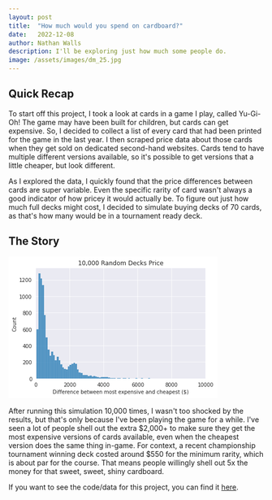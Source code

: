 ```yaml
---
layout: post
title:  "How much would you spend on cardboard?"
date:   2022-12-08
author: Nathan Walls
description: I'll be exploring just how much some people do.
image: /assets/images/dm_25.jpg
---
```


## Quick Recap

To start off this project, I took a look at cards in a game I play, called Yu-Gi-Oh!
The game may have been built for children, but cards can get expensive. So, I decided
to collect a list of every card that had been printed for the game in the last year. I then
scraped price data about those cards when they get sold on dedicated second-hand
websites. Cards tend to have multiple different versions available, so it's possible
to get versions that a little cheaper, but look different.

As I explored the data, I quickly found that the price differences between cards
are super variable. Even the specific rarity of card wasn't always a good indicator
of how pricey it would actually be. To figure out just how much full decks might cost, I decided to simulate buying decks of 70
cards, as that's how many would be in a tournament ready deck.


## The Story

![Price Histogram](https://github.com/mr-walls/stat386-projects/raw/main/assets/images/datastory.png)  

After running this simulation 10,000 times, I wasn't too shocked by the results, but that's only
because I've been playing the game for a while. I've seen a lot of people shell out the extra $2,000+
to make sure they get the most expensive versions of cards available, even when the cheapest version
does the same thing in-game. For context, a recent championship tournament winning deck costed
around $550 for the minimum rarity, which is about par for the course. That means people willingly shell out 5x the money for that
sweet, sweet, shiny cardboard.

If you want to see the code/data for this project, you can find it
[here](https://github.com/mr-walls/Yugioh-Web-Scraping-Project).

